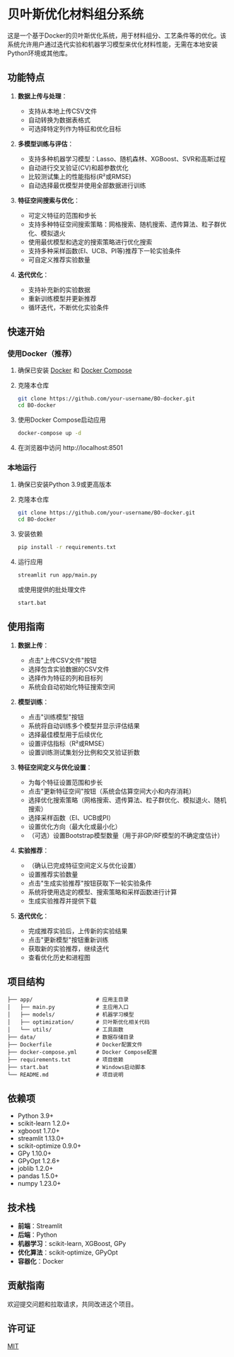 # 贝叶斯优化材料组分系统

这是一个基于Docker的贝叶斯优化系统，用于材料组分、工艺条件等的优化。该系统允许用户通过迭代实验和机器学习模型来优化材料性能，无需在本地安装Python环境或其他库。

## 功能特点

1. **数据上传与处理**：
   - 支持从本地上传CSV文件
   - 自动转换为数据表格式
   - 可选择特定列作为特征和优化目标

2. **多模型训练与评估**：
   - 支持多种机器学习模型：Lasso、随机森林、XGBoost、SVR和高斯过程
   - 自动进行交叉验证(CV)和超参数优化
   - 比较测试集上的性能指标(R²或RMSE)
   - 自动选择最优模型并使用全部数据进行训练

3. **特征空间搜索与优化**：
   - 可定义特征的范围和步长
   - 支持多种特征空间搜索策略：网格搜索、随机搜索、遗传算法、粒子群优化、模拟退火
   - 使用最优模型和选定的搜索策略进行优化搜索
   - 支持多种采样函数(EI、UCB、PI等)推荐下一轮实验条件
   - 可自定义推荐实验数量

4. **迭代优化**：
   - 支持补充新的实验数据
   - 重新训练模型并更新推荐
   - 循环迭代，不断优化实验条件

## 快速开始

### 使用Docker（推荐）

1. 确保已安装 [Docker](https://www.docker.com/products/docker-desktop/) 和 [Docker Compose](https://docs.docker.com/compose/install/)

2. 克隆本仓库
   ```bash
   git clone https://github.com/your-username/BO-docker.git
   cd BO-docker
   ```

3. 使用Docker Compose启动应用
   ```bash
   docker-compose up -d
   ```

4. 在浏览器中访问 http://localhost:8501

### 本地运行

1. 确保已安装Python 3.9或更高版本

2. 克隆本仓库
   ```bash
   git clone https://github.com/your-username/BO-docker.git
   cd BO-docker
   ```

3. 安装依赖
   ```bash
   pip install -r requirements.txt
   ```

4. 运行应用
   ```bash
   streamlit run app/main.py
   ```
   或使用提供的批处理文件
   ```bash
   start.bat
   ```

## 使用指南

1. **数据上传**：
   - 点击"上传CSV文件"按钮
   - 选择包含实验数据的CSV文件
   - 选择作为特征的列和目标列
   - 系统会自动初始化特征搜索空间

2. **模型训练**：
   - 点击"训练模型"按钮
   - 系统将自动训练多个模型并显示评估结果
   - 选择最佳模型用于后续优化
   - 设置评估指标（R²或RMSE）
   - 设置训练测试集划分比例和交叉验证折数

3. **特征空间定义与优化设置**：
   - 为每个特征设置范围和步长
   - 点击"更新特征空间"按钮（系统会估算空间大小和内存消耗）
   - 选择优化搜索策略（网格搜索、遗传算法、粒子群优化、模拟退火、随机搜索）
   - 选择采样函数（EI、UCB或PI）
   - 设置优化方向（最大化或最小化）
   - （可选）设置Bootstrap模型数量（用于非GP/RF模型的不确定度估计）

4. **实验推荐**：
   - （确认已完成特征空间定义与优化设置）
   - 设置推荐实验数量
   - 点击"生成实验推荐"按钮获取下一轮实验条件
   - 系统将使用选定的模型、搜索策略和采样函数进行计算
   - 生成实验推荐并提供下载

5. **迭代优化**：
   - 完成推荐实验后，上传新的实验结果
   - 点击"更新模型"按钮重新训练
   - 获取新的实验推荐，继续迭代
   - 查看优化历史和进程图

## 项目结构

```
├── app/                    # 应用主目录
│   ├── main.py             # 主应用入口
│   ├── models/             # 机器学习模型
│   ├── optimization/       # 贝叶斯优化相关代码
│   └── utils/              # 工具函数
├── data/                   # 数据存储目录
├── Dockerfile              # Docker配置文件
├── docker-compose.yml      # Docker Compose配置
├── requirements.txt        # 项目依赖
├── start.bat               # Windows启动脚本
└── README.md               # 项目说明
```

## 依赖项

- Python 3.9+
- scikit-learn 1.2.0+
- xgboost 1.7.0+
- streamlit 1.13.0+
- scikit-optimize 0.9.0+
- GPy 1.10.0+
- GPyOpt 1.2.6+
- joblib 1.2.0+
- pandas 1.5.0+
- numpy 1.23.0+

## 技术栈

- **前端**：Streamlit
- **后端**：Python
- **机器学习**：scikit-learn, XGBoost, GPy
- **优化算法**：scikit-optimize, GPyOpt
- **容器化**：Docker

## 贡献指南

欢迎提交问题和拉取请求，共同改进这个项目。

## 许可证

[MIT](LICENSE)

